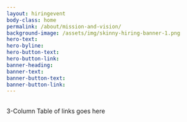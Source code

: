 ```yaml
---
layout: hiringevent
body-class: home
permalink: /about/mission-and-vision/
background-image: /assets/img/skinny-hiring-banner-1.png
hero-text: 
hero-byline:
hero-button-text: 
hero-button-link: 
banner-heading: 
banner-text: 
banner-button-text: 
banner-button-link: 
---
```

## 
3-Column Table of links goes here

